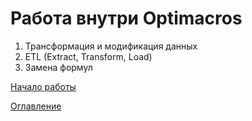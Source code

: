 # Работа внутри Optimacros

1. Трансформация и модификация данных
2. ETL (Extract, Transform, Load)
3. Замена формул

[Начало работы](gettingStarted.md)

[Оглавление](../README.md)
